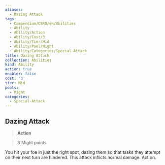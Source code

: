 ```yaml
---
aliases:
  - Dazing Attack
tags:
  - Compendium/CSRD/en/Abilities
  - Ability
  - Ability/Action
  - Ability/Cost/3
  - Ability/Tier/Mid
  - Ability/Pool/Might
  - Ability/Categories/Special-Attack
title: Dazing Attack
collection: Abilities
kind: Ability
action: true
enabler: false
cost: '3'
tier: Mid
pools:
  - Might
categories:
  - Special-Attack
---
```

## Dazing Attack    
>**Action**    
>3 Might points  
    
You hit your foe in just the right spot, dazing them so that tasks they attempt on their next turn are hindered. This attack inflicts normal damage. Action.